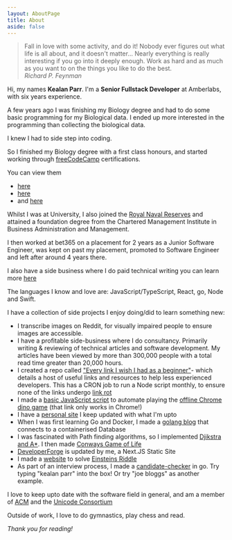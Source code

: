 ```yaml
---
layout: AboutPage
title: About
aside: false
---
```


> Fall in love with some activity, and do it! Nobody ever figures out what life is all about, and it doesn't matter... Nearly everything is really interesting if you go into it deeply enough. Work as hard and as much as you want to on the things you like to do the best.  
<cite>Richard P. Feynman</cite>

Hi, my names **Kealan Parr**. I'm a **Senior Fullstack Developer** at Amberlabs, with six years experience. 

A few years ago I was finishing my Biology degree and had to do some basic programming for my Biological data. I ended up more interested in the programming than collecting the biological data.

I knew I had to side step into coding.

So I finished my Biology degree with a first class honours, and started working through [freeCodeCamp](https://www.freecodecamp.org/) certifications.

You can view them 
- [here](https://www.freecodecamp.org/certification/kealan-parr/javascript-algorithms-and-data-structures)
- [here](https://www.freecodecamp.org/certification/kealan-parr/back-end-development-and-apis)
- and [here](https://www.freecodecamp.org/certification/kealan-parr/responsive-web-design)

Whilst I was at University, I also joined the [Royal Naval Reserves](https://www.royalnavy.mod.uk/our-organisation/bases-and-stations/training-establishments/university-royal-naval-units) and attained a foundation degree from the Chartered Management Institute in Business Administration and Management.

I then worked at bet365 on a placement for 2 years as a Junior Software Engineer, was kept on past my placement, promoted to Software Engineer and left after around 4 years there.

I also have a side business where I do paid technical writing you can learn more [here](https://kealanparr.com/writings.html)

The languages I know and love are: JavaScript/TypeScript, React, go, Node and Swift.

I have a collection of side projects I enjoy doing/did to learn something new:
- I transcribe images on Reddit, for visually impaired people to ensure images are accessible.
- I have a profitable side-business where I do consultancy. Primarily writing & reviewing of technical articles and software development. My articles have been viewed by more than 300,000 people with a total read time greater than 20,000 hours.
- I created a repo called ["Every link I wish I had as a beginner"](https://github.com/kealanparr/Every-link-I-wish-I-had-as-a-beginner)- which details a host of useful links and resources to help less experienced developers. This has a CRON job to run a Node script monthly, to ensure none of the links undergo [link rot](https://en.wikipedia.org/wiki/Link_rot)
- I made a [basic JavaScript script](https://github.com/kealanparr/Chrome-dino-script.) to automate playing the [offline Chrome dino game](chrome://dino/) (that link only works in Chrome!)
- I have a [personal site](https://kealanparr.com/) I keep updated with what I'm upto
- When I was first learning Go and Docker, I made a [golang blog](https://github.com/kealanparr/go-blog) that connects to a containerised Database
- I was fascinated with Path finding algorithms, so I implemented [Djikstra and A*](https://github.com/kealanparr/pathFinder.js). I then made [Conways Game of Life](https://github.com/kealanparr/Conways.)
- [DeveloperForge](developer-forge.com) is updated by me, a Next.JS Static Site
- I made a [website](https://einsteins-riddle.com/) to solve [Einsteins Riddle ](https://www.freecodecamp.org/news/einsteins-riddle/)
- As part of an interview process, I made a [candidate-checker](https://go-candidate-picker.herokuapp.com/) in go. Try typing "kealan parr" into the box! Or try "joe bloggs" as another example.

I love to keep upto date with the software field in general, and am a member of [ACM](https://www.acm.org/) and the [Unicode Consortium](https://unicode.org/consortium/consort.html)

Outside of work, I love to do gymnastics, play chess and read.

*Thank you for reading!*